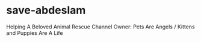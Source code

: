 # save-abdeslam
Helping A Beloved Animal Rescue Channel Owner: Pets Are Angels / Kittens and Puppies Are A Life
